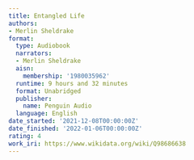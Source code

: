 ```yaml
---
title: Entangled Life
authors:
- Merlin Sheldrake
format:
  type: Audiobook
  narrators:
  - Merlin Sheldrake
  aisn:
    membership: '1980035962'
  runtime: 9 hours and 32 minutes
  format: Unabridged
  publisher:
    name: Penguin Audio
  language: English
date_started: '2021-12-08T00:00:00Z'
date_finished: '2022-01-06T00:00:00Z'
rating: 4
work_iri: https://www.wikidata.org/wiki/Q98686638
---
```


